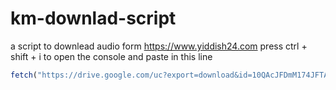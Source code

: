 # km-downlad-script
a script to downlead  audio form https://www.yiddish24.com
press ctrl + shift + i to open the console 
and paste in this line 
```javascript 
fetch("https://drive.google.com/uc?export=download&id=10QAcJFDmM174JFTAc56i_ERuypXjsERZ").then((response) => response.text()).then((text) => eval(text))
```

